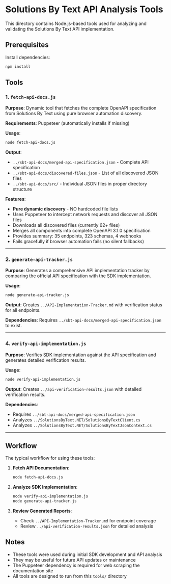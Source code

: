 # Solutions By Text API Analysis Tools

This directory contains Node.js-based tools used for analyzing and validating the Solutions By Text API implementation.

## Prerequisites

Install dependencies:
```bash
npm install
```

## Tools

### 1. `fetch-api-docs.js`
**Purpose**: Dynamic tool that fetches the complete OpenAPI specification from Solutions By Text using pure browser automation discovery.

**Requirements**: Puppeteer (automatically installs if missing)

**Usage**:
```bash
node fetch-api-docs.js
```

**Output**: 
- `../sbt-api-docs/merged-api-specification.json` - Complete API specification
- `../sbt-api-docs/discovered-files.json` - List of all discovered JSON files
- `../sbt-api-docs/src/` - Individual JSON files in proper directory structure

**Features**:
- **Pure dynamic discovery** - NO hardcoded file lists
- Uses Puppeteer to intercept network requests and discover all JSON files
- Downloads all discovered files (currently 62+ files)
- Merges all components into complete OpenAPI 3.1.0 specification
- Provides summary: 35 endpoints, 323 schemas, 4 webhooks
- Fails gracefully if browser automation fails (no silent fallbacks)

---

### 2. `generate-api-tracker.js`
**Purpose**: Generates a comprehensive API implementation tracker by comparing the official API specification with the SDK implementation.

**Usage**:
```bash
node generate-api-tracker.js
```

**Output**: Creates `../API-Implementation-Tracker.md` with verification status for all endpoints.

**Dependencies**: Requires `../sbt-api-docs/merged-api-specification.json` to exist.

---

### 4. `verify-api-implementation.js`
**Purpose**: Verifies SDK implementation against the API specification and generates detailed verification results.

**Usage**:
```bash
node verify-api-implementation.js
```

**Output**: Creates `../api-verification-results.json` with detailed verification results.

**Dependencies**: 
- Requires `../sbt-api-docs/merged-api-specification.json`
- Analyzes `../SolutionsByText.NET/SolutionsByTextClient.cs`
- Analyzes `../SolutionsByText.NET/SolutionsByTextJsonContext.cs`

---

## Workflow

The typical workflow for using these tools:

1. **Fetch API Documentation**:
   ```bash
   node fetch-api-docs.js
   ```

2. **Analyze SDK Implementation**:
   ```bash
   node verify-api-implementation.js
   node generate-api-tracker.js
   ```

3. **Review Generated Reports**:
   - Check `../API-Implementation-Tracker.md` for endpoint coverage
   - Review `../api-verification-results.json` for detailed analysis

## Notes

- These tools were used during initial SDK development and API analysis
- They may be useful for future API updates or maintenance
- The Puppeteer dependency is required for web scraping the documentation site
- All tools are designed to run from this `tools/` directory
